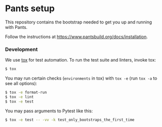 # Pants setup

This repository contains the bootstrap needed to get you up and running with Pants.

Follow the instructions at https://www.pantsbuild.org/docs/installation.

### Development

We use [tox](https://testrun.org/tox/en/latest/) for test automation. To run the test suite and linters, invoke tox:

```bash
$ tox
```

You may run certain checks (`environments` in tox) with `tox -e` (run `tox -a` to see all options):

```bash
$ tox -e format-run
$ tox -e lint
$ tox -e test
```

You may pass arguments to Pytest like this:

```bash
$ tox -e test -- -vv -k test_only_bootstraps_the_first_time
```
